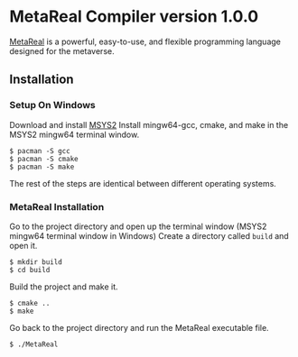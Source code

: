 # MetaReal Compiler version 1.0.0
[MetaReal](https://meta-real.github.io) is a powerful, easy-to-use, and flexible programming language designed for the metaverse.
## Installation
### Setup On Windows
Download and install [MSYS2](https://www.msys2.org)
Install mingw64-gcc, cmake, and make in the MSYS2 mingw64 terminal window.
```
$ pacman -S gcc
$ pacman -S cmake
$ pacman -S make
```
The rest of the steps are identical between different operating systems.
### MetaReal Installation
Go to the project directory and open up the terminal window (MSYS2 mingw64 terminal window in Windows)
Create a directory called `build` and open it.
```
$ mkdir build
$ cd build
```
Build the project and make it.
```
$ cmake ..
$ make
```
Go back to the project directory and run the MetaReal executable file.
```
$ ./MetaReal
```

